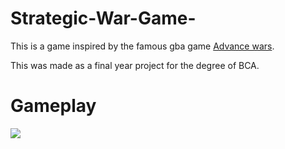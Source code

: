 # Strategic-War-Game-
This is a game inspired by the famous gba game [Advance wars](https://en.wikipedia.org/wiki/Advance_Wars).

This was made as a final year project for the degree of BCA.

# Gameplay

<img src="https://i.imgur.com/afl0iEy.gif"/>
